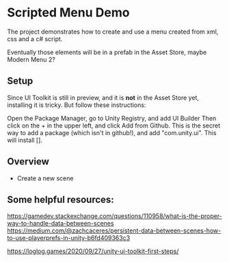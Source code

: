 # Scripted Menu Demo

The project demonstrates how to create and use a menu created from xml, css and a c# script.

Eventually those elements will be in a prefab in the Asset Store, maybe Modern Menu 2?

## Setup

Since UI Toolkit is still in preview, and it is **not** in the Asset Store yet, installing it is tricky.  But follow these instructions:

Open the Package Manager, go to Unity Registry, and add UI Builder
Then click on the + in the upper left, and click Add from Github.  This is the secret way to add a package (which isn't in github!), and add "com.unity.ui".  This will install [].


## Overview

* Create a new scene


## Some helpful resources:

https://gamedev.stackexchange.com/questions/110958/what-is-the-proper-way-to-handle-data-between-scenes
https://medium.com/@zachcaceres/persistent-data-between-scenes-how-to-use-playerprefs-in-unity-b6fd409363c3

https://loglog.games/2020/09/27/unity-ui-toolkit-first-steps/
